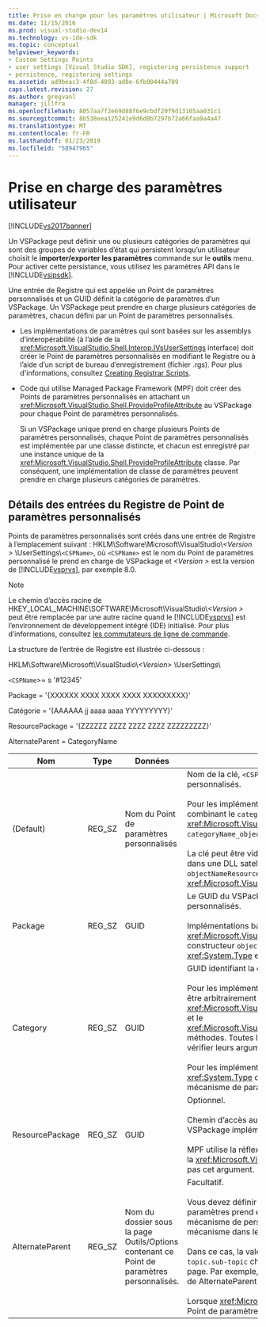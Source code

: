 ```yaml
---
title: Prise en charge pour les paramètres utilisateur | Microsoft Docs
ms.date: 11/15/2016
ms.prod: visual-studio-dev14
ms.technology: vs-ide-sdk
ms.topic: conceptual
helpviewer_keywords:
- Custom Settings Points
- user settings [Visual Studio SDK], registering persistence support
- persistence, registering settings
ms.assetid: ad9beac3-4f8d-4093-ad0e-6fb00444a709
caps.latest.revision: 27
ms.author: gregvanl
manager: jillfra
ms.openlocfilehash: 8057aa7f2e69d88f6e9cbdf20f9d13105aa031c1
ms.sourcegitcommit: 8b538eea125241e9d6d8b7297b72a66faa9a4a47
ms.translationtype: MT
ms.contentlocale: fr-FR
ms.lasthandoff: 01/23/2019
ms.locfileid: "58947965"
---
```

# <a name="support-for-user-settings"></a>Prise en charge des paramètres utilisateur
[!INCLUDE[vs2017banner](../../includes/vs2017banner.md)]

Un VSPackage peut définir une ou plusieurs catégories de paramètres qui sont des groupes de variables d’état qui persistent lorsqu’un utilisateur choisit le **importer/exporter les paramètres** commande sur le **outils** menu. Pour activer cette persistance, vous utilisez les paramètres API dans le [!INCLUDE[vsipsdk](../../includes/vsipsdk-md.md)].  
  
 Une entrée de Registre qui est appelée un Point de paramètres personnalisés et un GUID définit la catégorie de paramètres d’un VSPackage. Un VSPackage peut prendre en charge plusieurs catégories de paramètres, chacun défini par un Point de paramètres personnalisés.  
  
-   Les implémentations de paramètres qui sont basées sur les assemblys d’interopérabilité (à l’aide de la <xref:Microsoft.VisualStudio.Shell.Interop.IVsUserSettings> interface) doit créer le Point de paramètres personnalisés en modifiant le Registre ou à l’aide d’un script de bureau d’enregistrement (fichier .rgs). Pour plus d'informations, consultez [Creating Registrar Scripts](http://msdn.microsoft.com/library/cbd5024b-8061-4a71-be65-7fee90374a35).  
  
-   Code qui utilise Managed Package Framework (MPF) doit créer des Points de paramètres personnalisés en attachant un <xref:Microsoft.VisualStudio.Shell.ProvideProfileAttribute> au VSPackage pour chaque Point de paramètres personnalisés.  
  
     Si un VSPackage unique prend en charge plusieurs Points de paramètres personnalisés, chaque Point de paramètres personnalisés est implémentée par une classe distincte, et chacun est enregistré par une instance unique de la <xref:Microsoft.VisualStudio.Shell.ProvideProfileAttribute> classe. Par conséquent, une implémentation de classe de paramètres peuvent prendre en charge plusieurs catégories de paramètres.  
  
## <a name="custom-settings-point-registry-entry-details"></a>Détails des entrées du Registre de Point de paramètres personnalisés  
 Points de paramètres personnalisés sont créés dans une entrée de Registre à l’emplacement suivant : HKLM\Software\Microsoft\VisualStudio\\*\<Version >* \UserSettings\\`<CSPName>`, où `<CSPName>` est le nom du Point de paramètres personnalisé le prend en charge de VSPackage et  *\<Version >* est la version de [!INCLUDE[vsprvs](../../includes/vsprvs-md.md)], par exemple 8.0.  
  
> [!NOTE]
>  Le chemin d’accès racine de HKEY_LOCAL_MACHINE\SOFTWARE\Microsoft\VisualStudio\\*\<Version >* peut être remplacée par une autre racine quand le [!INCLUDE[vsprvs](../../includes/vsprvs-md.md)] est l’environnement de développement intégré (IDE) initialisé. Pour plus d’informations, consultez [les commutateurs de ligne de commande](../../extensibility/command-line-switches-visual-studio-sdk.md).  
  
 La structure de l’entrée de Registre est illustrée ci-dessous :  
  
 HKLM\Software\Microsoft\VisualStudio\\*\<Version>* \UserSettings\  
  
 `<CSPName`>= s '#12345'  
  
 Package = '{XXXXXX XXXX XXXX XXXX XXXXXXXXX}'  
  
 Catégorie = '{AAAAAA jj aaaa aaaa YYYYYYYYY}'  
  
 ResourcePackage = '{ZZZZZZ ZZZZ ZZZZ ZZZZ ZZZZZZZZZ}'  
  
 AlternateParent = CategoryName  
  
|Nom|Type|Données|Description|  
|----------|----------|----------|-----------------|  
|(Default)|REG_SZ|Nom du Point de paramètres personnalisés|Nom de la clé, `<CSPName`>, est le nom non localisé du Point de paramètres personnalisés.<br /><br /> Pour les implémentations basées sur MPF, nom de la clé est obtenu en combinant le `categoryName` et `objectName` arguments de la <xref:Microsoft.VisualStudio.Shell.ProvideProfileAttribute> constructeur dans `categoryName_objectName`.<br /><br /> La clé peut être vide ou il peut contenir l’ID de référence à la chaîne localisée dans une DLL satellite. Cette valeur est obtenue à partir de la `objectNameResourceID` l’argument de la <xref:Microsoft.VisualStudio.Shell.ProvideProfileAttribute> constructeur.|  
|Package|REG_SZ|GUID|Le GUID du VSPackage qui implémente le Point de paramètres personnalisés.<br /><br /> Implémentations basées sur l’utilisation de MPF le <xref:Microsoft.VisualStudio.Shell.ProvideProfileAttribute> de classe, utilisez le constructeur `objectType` argument contenant le VSPackage <xref:System.Type> et de la réflexion pour obtenir cette valeur.|  
|Category|REG_SZ|GUID|GUID identifiant la catégorie de paramètres.<br /><br /> Pour les implémentations basées sur les assemblys PIA, cette valeur peut être arbitrairement choisis GUID, qui le [!INCLUDE[vsprvs](../../includes/vsprvs-md.md)] IDE transmet à la <xref:Microsoft.VisualStudio.Shell.Interop.IVsUserSettings.ExportSettings%2A> et le <xref:Microsoft.VisualStudio.Shell.Interop.IVsUserSettings.ImportSettings%2A> méthodes. Toutes les implémentations de ces deux méthodes doivent vérifier leurs arguments GUID.<br /><br /> Pour les implémentations basées sur MPF, ce GUID est obtenu par le <xref:System.Type> de la classe implémentant le [!INCLUDE[vsprvs](../../includes/vsprvs-md.md)] mécanisme de paramètres.|  
|ResourcePackage|REG_SZ|GUID|Optionnel.<br /><br /> Chemin d’accès au satellite DLL contenant des chaînes localisées si le VSPackage implémentation ne fournit pas les.<br /><br /> MPF utilise la réflexion pour obtenir la ressource correcte VSPackage, donc la <xref:Microsoft.VisualStudio.Shell.ProvideProfileAttribute> classe ne définit pas cet argument.|  
|AlternateParent|REG_SZ|Nom du dossier sous la page Outils/Options contenant ce Point de paramètres personnalisés.|Facultatif.<br /><br /> Vous devez définir cette valeur uniquement si une implémentation de paramètres prend en charge **Outils/Options** pages qui utilisent le mécanisme de persistance dans le [!INCLUDE[vsipsdk](../../includes/vsipsdk-md.md)] plutôt que le mécanisme dans le modèle automation pour enregistrer l’état.<br /><br /> Dans ce cas, la valeur dans la clé AlternateParent est la `topic` section de la `topic.sub-topic` chaîne utilisée pour identifier le particulier **ToolsOptions** page. Par exemple, pour le **ToolsOptions** page `"TextEditor.Basic"` la valeur de AlternateParent serait `"TextEditor"`.<br /><br /> Lorsque <xref:Microsoft.VisualStudio.Shell.ProvideProfileAttribute> génère le Point de paramètres personnalisés, il est le même que le nom de catégorie.|
